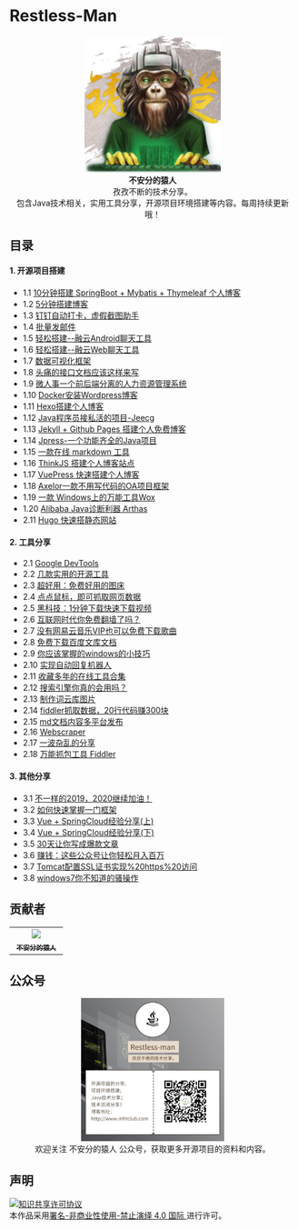 # Restless-Man

<p align="center">
  <img src="https://raw.githubusercontent.com/hellowHuaairen/Restless-Man/master/Article/%E5%9B%BE%E7%89%87%E8%B5%84%E6%BA%90/001_240.jpg"/>
  <br><strong>不安分的猿人</strong><br>
  孜孜不断的技术分享。<br>
  包含Java技术相关，实用工具分享，开源项目环境搭建等内容。每周持续更新哦！
</p>


## 目录

#### 1. 开源项目搭建
   - 1.1 [10分钟搭建 SpringBoot + Mybatis + Thymeleaf 个人博客](Article/10分钟搭建%20SpringBoot%20+%20Mybatis%20+%20Thymeleaf%20个人博客.md)
   - 1.2 [5分钟搭建博客](Article/5分钟搭建博客.md)
   - 1.3 [钉钉自动打卡，虚假截图助手](Article/钉钉自动打卡，虚假截图助手两款实用的开源项目分享给大家.md)
   - 1.4 [批量发邮件](Article/批量发邮件.md)
   - 1.5 [轻松搭建--融云Android聊天工具](Article/轻松搭建--融云Android聊天工具.md)
   - 1.6 [轻松搭建--融云Web聊天工具](Article/轻松搭建--融云Web聊天工具.md)
   - 1.7 [数据可视化框架](Article/数据可视化框架.md)
   - 1.8 [头痛的接口文档应该这样来写](Article/头痛的接口文档应该这样来写.md)
   - 1.9 [微人事一个前后端分离的人力资源管理系统](Article/微人事一个前后端分离的人力资源管理系统.md)
   - 1.10 [Docker安装Wordpress博客](Article/Docker%20安装%20Wordpress%20博客.md)
   - 1.11 [Hexo搭建个人博客](Article/hexo%20matery%20主题博客搭建.md)
   - 1.12 [Java程序员接私活的项目-Jeecg](Article/Java程序员接私活的项目-Jeecg.md)
   - 1.13 [Jekyll  + Github Pages 搭建个人免费博客](Article/Jekyll%20%20+%20Github%20Pages%20搭建个人免费博客.md)
   - 1.14 [Jpress-一个功能齐全的Java项目](Article/Jpress-一个功能齐全的Java项目.md)
   - 1.15 [一款在线 markdown 工具](Article/mdedit.md)
   - 1.16 [ThinkJS 搭建个人博客站点](Article/ThinkJS%20搭建个人博客站点.md)
   - 1.17 [VuePress 快速搭建个人博客](Article/VuePress%20快速搭建个人博客.md)
   - 1.18 [Axelor一款不用写代码的OA项目框架](Article/Axelor一款不用写代码的OA项目框架.md)
   - 1.19 [一款 Windows上的万能工具Wox](Article/一款%20Windows%20上的万能工具%20Wox.md)
   - 1.20 [Alibaba Java诊断利器 Arthas](Article/Alibaba%20Java诊断利器%20Arthas.md)
   - 2.11 [Hugo 快速搭静态网站](Article/使用%20Hugo%20快速搭静态网站.md)

#### 2. 工具分享
   - 2.1 [Google DevTools](Article/不懂技术也可以爬取网页数据了，只需掌握Google%20DevTools这些基本操作.md)
   - 2.2 [几款实用的开源工具](Article/超好用-几款实用的开源工具请大人收下.md)
   - 2.3 [超好用：免费好用的图床](Article/超好用：免费好用的图床.md)
   - 2.4 [点点鼠标，即可抓取网页数据](Article/点点鼠标，即可抓取网页数据.md)
   - 2.5 [黑科技：1分钟下载快速下载视频](Article/黑科技：1分钟下载快速下载视频.md)
   - 2.6 [互联网时代你免费翻墙了吗？](Article/互联网时代你免费翻墙了吗？.md)
   - 2.7 [没有网易云音乐VIP也可以免费下载歌曲](Article/没有网易云音乐VIP也可以免费下载歌曲.md)
   - 2.8 [免费下载百度文库文档](Article/免费下载百度文库文档.md)
   - 2.9 [你应该掌握的windows的小技巧](Article/你应该掌握的windows的小技巧.md)
   - 2.10 [实现自动回复机器人](Article/实现自动回复机器人.md)
   - 2.11 [收藏多年的在线工具合集](Article/收藏多年的在线工具合集.md)
   - 2.12 [搜索引擎你真的会用吗？](Article/搜索引擎你真的会用吗？.md)
   - 2.13 [制作词云库图片](Article/制作词云库图片.md)
   - 2.14 [fiddler抓取数据，20行代码赚300块](Article/fiddler抓取数据，20行代码赚300块.md)
   - 2.15 [md文档内容多平台发布](Article/md文档内容多平台发布.md)
   - 2.16 [Webscraper](Article/Webscraper.md)
   - 2.17 [一波杂乱的分享](Article/一波杂乱的分享.md)
   - 2.18 [万能抓包工具 Fiddler](Article/万能抓包工具%20Fiddler.md)

#### 3. 其他分享
   - 3.1 [不一样的2019，2020继续加油！](Article/不一样的2019，2020继续加油！.md)
   - 3.2 [如何快速掌握一门框架](Article/如何快速掌握一门框架.md)
   - 3.3 [Vue + SpringCloud经验分享(上)](Article/3个月SpringBoot经验分享.md)
   - 3.4 [Vue + SpringCloud经验分享(下)](Article/Vue%20+%20SpringCloud前后端分离项目3个月项目实战经验分享(下).md)
   - 3.5 [30天让你写成爆款文章](Article/30天让你写成爆款文章.md)
   - 3.6 [赚钱：这些公众号让你轻松月入百万](Article/赚钱：这些公众号让你轻松月入百万.md)
   - 3.7 [Tomcat配置SSL证书实现%20https%20访问](Article/Tomcat配置SSL证书实现%20https%20访问.md)
   - 3.8 [windows7你不知道的骚操作](Article/windows7你不知道的骚操作.md)


## 贡献者

<table>
  <tbody>
    <tr>
      <th align="center" style="width: 80px;">
        <a href="https://github.com/hellowHuaairen">
          <img src="https://avatars2.githubusercontent.com/u/19610305?s=50&v=4" style="width: 50px;"><br>
          <sub>不安分的猿人</sub>
        </a><br>
      </th>
  </tbody>
</table>

## 公众号


<p align="center">
  <img src="https://raw.githubusercontent.com/hellowHuaairen/Restless-Man/master/Article/%E5%9B%BE%E7%89%87%E8%B5%84%E6%BA%90/28195400dmqk.png" style="max-width:50%;"><br>
欢迎关注 不安分的猿人 公众号，获取更多开源项目的资料和内容。
</p>

## 声明

<a rel="license" href="https://creativecommons.org/licenses/by-nc-nd/4.0/deed.zh"><img alt="知识共享许可协议" style="border-width: 0" src="https://licensebuttons.net/l/by-nc-nd/4.0/88x31.png"></a><br>本作品采用<a rel="license" href="https://creativecommons.org/licenses/by-nc-nd/4.0/deed.zh">署名-非商业性使用-禁止演绎 4.0 国际 </a>进行许可。

